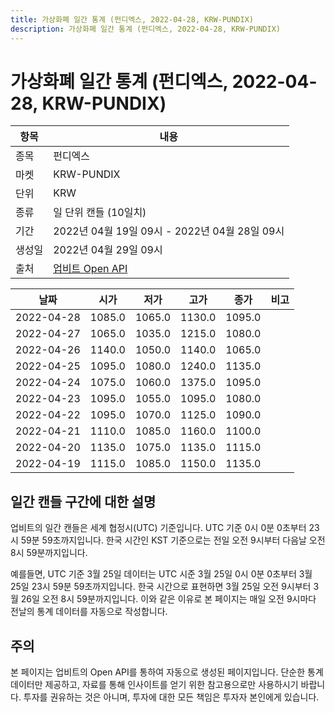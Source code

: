 ```yaml
---
title: 가상화폐 일간 통계 (펀디엑스, 2022-04-28, KRW-PUNDIX)
description: 가상화폐 일간 통계 (펀디엑스, 2022-04-28, KRW-PUNDIX)
---
```



가상화폐 일간 통계 (펀디엑스, 2022-04-28, KRW-PUNDIX)
===

|항목|내용|
|--|--|
|종목|펀디엑스|
|마켓|KRW-PUNDIX|
|단위|KRW|
|종류|일 단위 캔들 (10일치)|
|기간|2022년 04월 19일 09시 - 2022년 04월 28일 09시|
|생성일|2022년 04월 29일 09시|
|출처|[업비트 Open API](https://docs.upbit.com)|


|날짜|시가|저가|고가|종가|비고|
|--|--|--|--|--|--|
|2022-04-28|1085.0|1065.0|1130.0|1095.0|    |
|2022-04-27|1065.0|1035.0|1215.0|1080.0|    |
|2022-04-26|1140.0|1050.0|1140.0|1065.0|    |
|2022-04-25|1095.0|1080.0|1240.0|1135.0|    |
|2022-04-24|1075.0|1060.0|1375.0|1095.0|    |
|2022-04-23|1095.0|1055.0|1095.0|1080.0|    |
|2022-04-22|1095.0|1070.0|1125.0|1090.0|    |
|2022-04-21|1110.0|1085.0|1160.0|1100.0|    |
|2022-04-20|1135.0|1075.0|1135.0|1115.0|    |
|2022-04-19|1115.0|1085.0|1150.0|1135.0|    |


일간 캔들 구간에 대한 설명
---


업비트의 일간 캔들은 세계 협정시(UTC) 기준입니다. 
UTC 기준 0시 0분 0초부터 23시 59분 59초까지입니다. 
한국 시간인 KST 기준으로는 전일 오전 9시부터 다음날 오전 8시 59분까지입니다. 


예를들면, UTC 기준 3월 25일 데이터는 UTC 시준 3월 25일 0시 0분 0초부터 3월 25일 23시 59분 59초까지입니다. 
한국 시간으로 표현하면 3월 25일 오전 9시부터 3월 26일 오전 8시 59분까지입니다. 
이와 같은 이유로 본 페이지는 매일 오전 9시마다 전날의 통계 데이터를 자동으로 작성합니다. 


주의
---


본 페이지는 업비트의 Open API를 통하여 자동으로 생성된 페이지입니다. 
단순한 통계 데이터만 제공하고, 자료를 통해 인사이트를 얻기 위한 참고용으로만 사용하시기 바랍니다. 
투자를 권유하는 것은 아니며, 투자에 대한 모든 책임은 투자자 본인에게 있습니다. 
